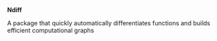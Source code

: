 
**Ndiff**

A package that quickly automatically differentiates functions and builds efficient computational graphs
